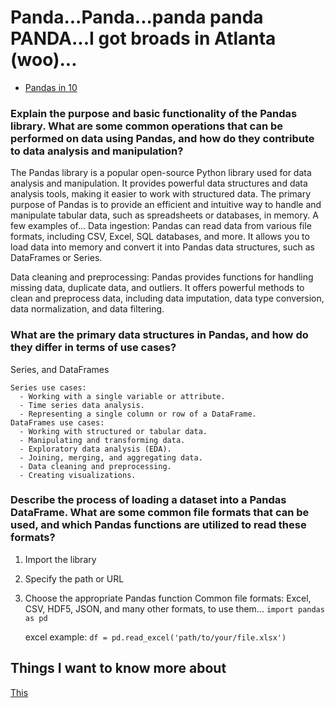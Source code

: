 # Panda...Panda...panda panda PANDA...I got broads in Atlanta (woo)...

- [Pandas in 10](https://pandas.pydata.org/pandas-docs/stable/user_guide/10min.html)

### Explain the purpose and basic functionality of the Pandas library. What are some common operations that can be performed on data using Pandas, and how do they contribute to data analysis and manipulation?
  
  The Pandas library is a popular open-source Python library used for   data analysis and manipulation. It provides powerful data   structures and data analysis tools, making it easier to work with   structured data. The primary purpose of Pandas is to provide an   efficient and intuitive way to handle and manipulate tabular data,  such as spreadsheets or databases, in memory.
  A few examples of...
   Data ingestion: Pandas can read data from various file formats, including CSV, Excel, SQL databases, and more. It allows you to load data into memory and convert it into Pandas data structures, such as DataFrames or Series.

   Data cleaning and preprocessing: Pandas provides functions for handling missing data, duplicate data, and outliers. It offers powerful methods to clean and preprocess data, including data imputation, data type conversion, data normalization, and data filtering.

### What are the primary data structures in Pandas, and how do they differ in terms of use cases?
  Series, and DataFrames

    Series use cases:
      - Working with a single variable or attribute.
      - Time series data analysis.
      - Representing a single column or row of a DataFrame.
    DataFrames use cases:
      - Working with structured or tabular data.
      - Manipulating and transforming data.
      - Exploratory data analysis (EDA).
      - Joining, merging, and aggregating data.
      - Data cleaning and preprocessing.
      - Creating visualizations.

### Describe the process of loading a dataset into a Pandas DataFrame. What are some common file formats that can be used, and which Pandas functions are utilized to read these formats?
  1. Import the library
  2. Specify the path or URL
  3. Choose the appropriate Pandas function
  Common file formats:
    Excel, CSV, HDF5, JSON, and many other formats, to use them...
      `import pandas as pd`

      excel example:
      `df = pd.read_excel('path/to/your/file.xlsx')`
## Things I want to know more about
[This](https://pandas.pydata.org/pandas-docs/stable/getting_started/intro_tutorials/09_timeseries.html)
